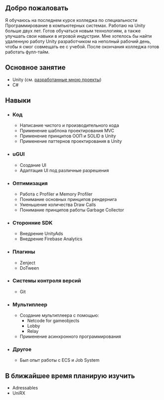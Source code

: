 ## Добро пожаловать

Я обучаюсь на последнем курсе колледжа по специальности Программирование в компьютерных системах. Работаю на Unity больше двух лет. Готов обучаться новым технологиям, а также улучшать свои навыки в игровой индустрии. Мне хотелось бы найти удаленную работу Unity разработчиком на неполный рабочий день, чтобы я смог совмещать ее с учебой. После окончания колледжа готов работать фулл-тайм.

## Основное занятие

- Unity (см. [разработанные мною проекты](CV.md))
- C#

## Навыки

- ### Код
  - Написание чистого и производительного кода
  - Применение шаблона проектирования MVC
  - Применение принципов ООП и SOLID в Unity
  - Применение паттернов проектирования в Unity
 
- ### uGUI
  - Создание UI
  - Адаптация UI под различные разрешения

- ### Оптимизация
  - Работа с Profiler и Memory Profiler
  - Понимание основных принципов рендернига
  - Уменьшение количества Draw Calls
  - Понимание принципов работы Garbage Collector

- ### Сторонние SDK
  - Внедрение UnityAds
  - Внедрение Firebase Analytics
 
- ### Плагины
  - Zenject
  - DoTween

- ### Системы контроля версий
  - Git
 
- ### Мультиплеер
  - Создание мультиплеера с помощью:
    - Netcode for gameobjects
    - Lobby
    - Relay
  - Применение асинхронного программирования

- ### Другое
  - Был опыт работы с ECS и Job System

## В ближайшее время планирую изучить
- Adressables
- UniRX
